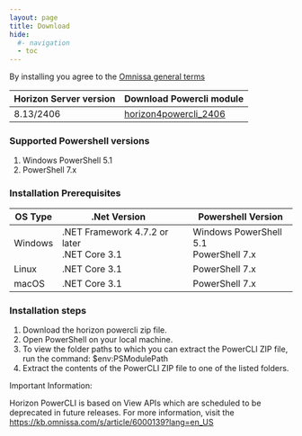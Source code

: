```yaml
---
layout: page
title: Download
hide:
  #- navigation
  - toc
---
```


By installing you agree to the [Omnissa general terms](https://www.omnissa.com/general-terms/)


| Horizon Server version                                                                                                         | Download Powercli module |
|------------------------------------------------------------------------------------------------------------------------| --- |
| 8.13/2406                    | [horizon4powercli_2406](https://github.com/euc-dev/horizon-powercli/releases/download/2406/horizon4powercli_2406.zip) |

### Supported Powershell versions
1. Windows PowerShell 5.1
2. PowerShell 7.x

### Installation Prerequisites
| OS Type                                      | .Net Version |                                    | Powershell Version |
|----------------------------------------------|--------------|------------------------------------|---------------------|
| Windows                                      | .NET Framework 4.7.2 or later <br> .NET Core 3.1|                   |Windows PowerShell 5.1<br>PowerShell 7.x 
| Linux                                          |.NET Core 3.1 |                                    |PowerShell 7.x        |
| macOS                                          |.NET Core 3.1 |                                    |PowerShell 7.x        |

### Installation steps
1. Download the horizon powercli zip file.
2. Open PowerShell on your local machine.
3. To view the folder paths to which you can extract the PowerCLI ZIP file, run the command: 
          $env:PSModulePath
4. Extract the contents of the PowerCLI ZIP file to one of the listed folders. 





Important Information:

Horizon PowerCLI is based on View APIs which are scheduled to be deprecated in future releases. For more information, visit the https://kb.omnissa.com/s/article/6000139?lang=en_US
